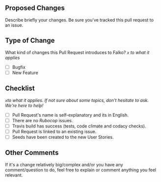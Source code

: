 ## Proposed Changes

Describe briefly your changes. Be sure you've tracked this pull request to an issue.

## Type of Change

What kind of changes this Pull Request introduces to Falko?
_`x` to what it applies_

- [ ] Bugfix
- [ ] New Feature

## Checklist

_`x`to what it applies. If not sure about some topics, don't hesitate to ask. We're here to help!_

- [ ] Pull Request's name is self-explanatory and its in English.
- [ ] There are no _Rubocop_ issues.
- [ ] Travis build has success (tests, code climate and codacy checks).
- [ ] Pull Request is linked to an existing issue.
- [ ] Seeds have been created to the new User Stories.

## Other Comments
If it's a change relatively big/complex and/or you have any comment/question to do, feel free to explain or comment anything you feel relevant.